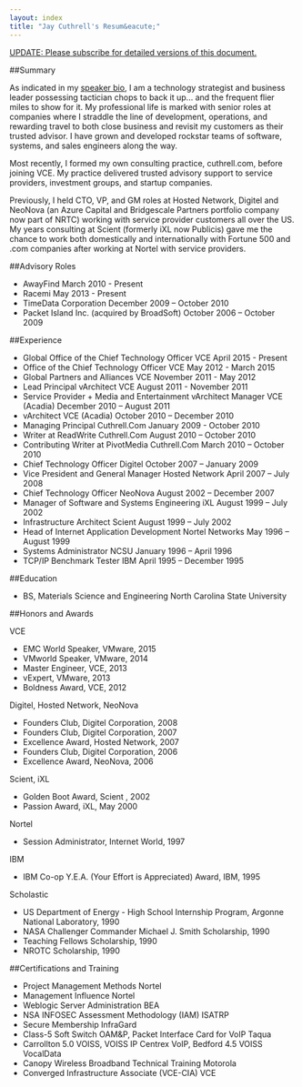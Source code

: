 ```yaml
---
layout: index
title: "Jay Cuthrell's Resum&eacute;"
---
```


<a href="http://eepurl.com/bdG70r">UPDATE: Please subscribe for detailed versions of this document.</a>

##Summary

As indicated in my [speaker bio](/), I am a technology strategist and business leader possessing tactician chops to back it up... and the frequent flier miles to show for it. My professional life is marked with senior roles at companies where I straddle the line of development, operations, and rewarding travel to both close business and revisit my customers as their trusted advisor. I have grown and developed rockstar teams of software, systems, and sales engineers along the way.

Most recently, I formed my own consulting practice, cuthrell.com, before joining VCE. My practice delivered trusted advisory support to service providers, investment groups, and startup companies.

Previously, I held CTO, VP, and GM roles at Hosted Network, Digitel and NeoNova (an Azure Capital and Bridgescale Partners portfolio company now part of NRTC) working with service provider customers all over the US. My years consulting at Scient (formerly iXL now Publicis) gave me the chance to work both domestically and internationally with Fortune 500 and .com companies after working at Nortel with service providers.

##Advisory Roles

- AwayFind March 2010 - Present
- Racemi May 2013 - Present
- TimeData Corporation December 2009 – October 2010
- Packet Island Inc. (acquired by BroadSoft) October 2006 – October 2009

##Experience

- Global Office of the Chief Technology Officer VCE April 2015 - Present
- Office of the Chief Technology Officer VCE May 2012 - March 2015
- Global Partners and Alliances VCE November 2011 - May 2012
- Lead Principal vArchitect VCE August 2011 - November 2011
- Service Provider + Media and Entertainment vArchitect Manager VCE (Acadia) December 2010 – August 2011
- vArchitect VCE (Acadia) October 2010 – December 2010 
- Managing Principal Cuthrell.Com January 2009 - October 2010
- Writer at ReadWrite Cuthrell.Com August 2010 – October 2010
- Contributing Writer at PivotMedia Cuthrell.Com March 2010 – October 2010
- Chief Technology Officer Digitel October 2007 – January 2009 
- Vice President and General Manager Hosted Network April 2007 – July 2008 
- Chief Technology Officer NeoNova August 2002 – December 2007
- Manager of Software and Systems Engineering iXL August 1999 – July 2002
- Infrastructure Architect Scient August 1999 – July 2002 
- Head of Internet Application Development Nortel Networks May 1996 – August 1999
- Systems Administrator NCSU January 1996 – April 1996
- TCP/IP Benchmark Tester IBM April 1995 – December 1995

##Education

- BS, Materials Science and Engineering North Carolina State University

##Honors and Awards

VCE

- EMC World Speaker, VMware, 2015
- VMworld Speaker, VMware, 2014
- Master Engineer, VCE, 2013 
- vExpert, VMware, 2013 
- Boldness Award, VCE, 2012

Digitel, Hosted Network, NeoNova

- Founders Club, Digitel Corporation, 2008
- Founders Club, Digitel Corporation, 2007 
- Excellence Award, Hosted Network, 2007 
- Founders Club, Digitel Corporation, 2006 
- Excellence Award, NeoNova, 2006

Scient, iXL

- Golden Boot Award, Scient , 2002 
- Passion Award, iXL, May 2000

Nortel

- Session Administrator, Internet World, 1997

IBM

- IBM Co-op Y.E.A. (Your Effort is Appreciated) Award, IBM, 1995

Scholastic

- US Department of Energy - High School Internship Program, Argonne National Laboratory, 1990 
- NASA Challenger Commander Michael J. Smith Scholarship, 1990
- Teaching Fellows Scholarship, 1990
- NROTC Scholarship, 1990

##Certifications and Training

- Project Management Methods Nortel
- Management Influence Nortel
- Weblogic Server Administration BEA
- NSA INFOSEC Assessment Methodology (IAM) ISATRP
- Secure Membership InfraGard
- Class-5 Soft Switch OAM&P, Packet Interface Card for VoIP Taqua
- Carrollton 5.0 VOISS, VOISS IP Centrex VoIP, Bedford 4.5 VOISS VocalData
- Canopy Wireless Broadband Technical Training Motorola
- Converged Infrastructure Associate (VCE-CIA) VCE
